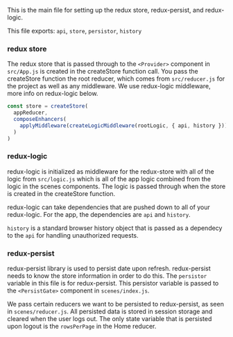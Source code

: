 This is the main file for setting up the redux store, redux-persist, and
redux-logic.

This file exports: `api`, `store`, `persistor`, `history`

### redux store
The redux store that is passed through to the `<Provider>` component in
`src/App.js` is created in the createStore function call. You pass the
createStore function the root reducer, which comes from `src/reducer.js`
for the project as well as any middleware. We use redux-logic middleware,
more info on redux-logic below.

```javascript static
const store = createStore(
  appReducer,
  composeEnhancers(
    applyMiddleware(createLogicMiddleware(rootLogic, { api, history }))
  )
)
```

### redux-logic
redux-logic is initialized as middleware for the redux-store with all of
the logic from `src/logic.js` which is all of the app logic combined from
the logic in the scenes components. The logic is passed through when the
store is created in the createStore function.

redux-logic can take dependencies that are pushed down to all of your
redux-logic. For the app, the dependencies are `api` and `history`.

`history` is a standard browser history object that is passed as a
dependecy to the `api` for handling unauthorized requests.

### redux-persist
redux-persist library is used to persist date upon refresh. redux-persist
needs to know the store information in order to do this. The `persistor`
variable in this file is for redux-persist. This persistor variable is
passed to the `<PersistGate>` component in `scenes/index.js`.

We pass certain reducers we want to be persisted to redux-persist, as
seen in `scenes/reducer.js`. All persisted data is stored in session
storage and cleared when the user logs out. The only state variable that
is persisted upon logout is the `rowsPerPage` in the Home reducer. 